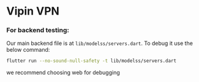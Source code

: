 # Vipin VPN

### For backend testing:
Our main backend file is at `lib/modelss/servers.dart`.
To debug it use the below command:
```sh
flutter run --no-sound-null-safety -t lib/modelss/servers.dart
```
we recommend choosing web for debugging